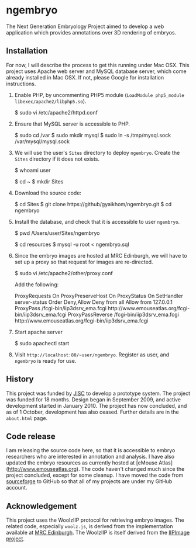 ngembryo
========

The Next Generation Embryology Project aimed to develop a web application
which provides annotations over 3D rendering of embryos.

## Installation

For now, I will describe the process to get this running under Mac
OSX. This project uses Apache web server and MySQL database server,
which come already installed in Mac OSX. If not, please Google for
installation instructions.

1. Enable PHP, by uncommenting PHP5 module (`LoadModule php5_module libexec/apache2/libphp5.so`).

    $ sudo vi /etc/apache2/httpd.conf

2. Ensure that MySQL server is accessible to PHP.

    $ sudo cd /var
    $ sudo mkdir mysql
    $ sudo ln -s /tmp/mysql.sock /var/mysql/mysql.sock

3. We will use the user's `Sites` directory to deploy `ngembryo`.
   Create the `Sites` directory if it does not exists.

    $ whoami
    user

    $ cd ~
    $ mkdir Sites

4. Download the source code:

    $ cd Sites
    $ git clone https://github/gyaikhom/ngembryo.git
    $ cd ngembryo

5. Install the database, and check that it is accessible to user `ngembryo`.

    $ pwd
    /Users/user/Sites/ngembryo

    $ cd resources
    $ mysql -u root < ngembryo.sql

6. Since the embryo images are hosted at MRC Edinburgh, we will have
   to set up a proxy so that request for images are re-directed.

    $ sudo vi /etc/apache2/other/proxy.conf

   Add the following:

    <IfModule mod_proxy.c>
        ProxyRequests On
        ProxyPreserveHost On
        ProxyStatus On
        <Location /status>
            SetHandler server-status
	    Order Deny,Allow
            Deny from all
            Allow from 127.0.0.1
        </Location>
        ProxyPass /fcgi-bin/iip3dsrv_ema.fcgi http://www.emouseatlas.org/fcgi-bin/iip3dsrv_ema.fcgi
        ProxyPassReverse /fcgi-bin/iip3dsrv_ema.fcgi http://www.emouseatlas.org/fcgi-bin/iip3dsrv_ema.fcgi
    </IfModule>

7. Start apache server

    $ sudo apachectl start

8. Visit `http://localhost:80/~user/ngembryo`. Register as user, and
   `ngembryo` is ready for use.


## History

This project was funded by [JISC](http://www.jisc.ac.uk/) to develop a
prototype system. The project was funded for 18 months. Design began in
September 2009, and active development started in January 2010. The project
has now concluded, and as of 1 October, development has also ceased. Further
details are in the `about.html` page.

## Code release

I am releasing the source code here, so that it is accessible to
embryo researchers who are interested in annotation and analysis. I have
also updated the embryo resources as currently hosted at [eMouse Atlas]
(http://www.emouseatlas.org). The code haven't changed much since the
project concluded, except for some cleanup. I have moved the code from
[sourceforge](http://sourceforge.net/projects/ngembryo/) to
GitHub so that all of my projects are under my GitHub account.

## Acknowledgement

This project uses the WoolzIIP protocol for retrieving embryo images. The related
code, especially `woolz.js`, is derived from the implementation available at
[MRC Edinburgh](http://aberlour.hgu.mrc.ac.uk/wlziipdemos/). The WoolzIIP is
itself derived from the [IIPImage project](http://iipimage.sourceforge.net/). 
